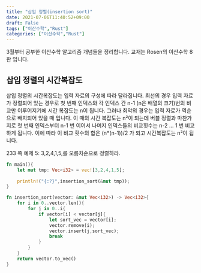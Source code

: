 ```yaml
---
title: "삽입 정렬(insertion sort)"
date: 2021-07-06T11:40:52+09:00
draft: False
tags: ["이산수학","Rust"]
categories: ["이산수학","Rust"]
---
```


3월부터 공부한 이산수학 알고리즘 개념들을 정리합니다. 교재는 Rosen의 이산수학 8판 입니다.

## 삽입 정렬의 시간복잡도

삽입 정렬의 시간복잡도는 입력 자료의 구성에 따라 달라집니다. 최선의 경우 입력 자료가 정렬되어 있는 경우로 첫 번째 인덱스와 각 인덱스 간 n-1 (n은 배열의 크기)번의 비교만 이루어지기에 시간 복잡도는 n이 됩니다. 그러나 최악의 경우는 입력 자료가 역순으로 배치되어 있을 때 입니다. 이 때의 시간 복잡도는 n²이 되는데 버블 정렬과 마찬가지로 첫 번째 인덱스부터 n-1 번 이어서 나머지 인덱스들의 비교횟수는 n-2 ... 1 번 비교하게 됩니다. 이에 따라 이 비교 횟수의 합은 (n*(n-1))/2 가 되고 시간복잡도는 n²이 됩니다.

233 쪽 예제 5: 3,2,4,1,5,를 오름차순으로 정렬하라.

```Rust
fn main(){
    let mut tmp: Vec<i32> = vec![3,2,4,1,5];
        
    println!("{:?}",insertion_sort(&mut tmp));
}

fn insertion_sort(vector: &mut Vec<i32>) -> Vec<i32>{
    for i in 0..vector.len(){
        for j in 0..i{
            if vector[i] < vector[j]{
                let sort_vec = vector[i];
                vector.remove(i);
                vector.insert(j,sort_vec);
                break
            }
        } 
    }
    return vector.to_vec()   
}
```